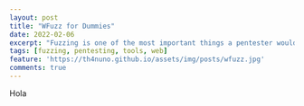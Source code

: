 ```yaml
---
layout: post
title: "WFuzz for Dummies"
date: 2022-02-06 
excerpt: "Fuzzing is one of the most important things a pentester would know about, and WFuzz puts it as easy as possible for them, with a lot of incredible functionalities to facilitate the recognaissement job."
tags: [fuzzing, pentesting, tools, web]
feature: 'https://th4nuno.github.io/assets/img/posts/wfuzz.jpg'
comments: true
---
```


Hola
